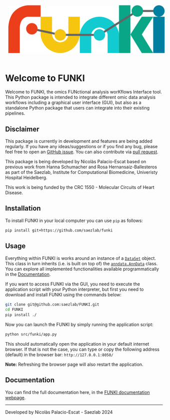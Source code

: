 <img style='padding: 10px 10px 20px 10px;' src='./docs/source/_images/funki_logo.svg' width='500'>

# Welcome to FUNKI
Welcome to FUNKI, the omics FUNctional analysis worKflows Interface tool. This
Python package is intended to integrate different omic data analysis workflows
including a graphical user interface (GUI), but also as a standalone Python
package that users can integrate into their existing pipelines.

## Disclaimer
This package is currently in development and features are being added regularly.
If you have any ideas/suggestions or if you find any bug, please feel free to
open an [GitHub issue](https://github.com/saezlab/FUNKI/issues). You can also
contribute via [pull request](https://github.com/saezlab/FUNKI/pulls).

This package is being developed by Nicolàs Palacio-Escat based on previous work
from Hanna Schumacher and Rosa Hernansaiz-Ballesteros as part of the Saezlab,
Institute for Computational Biomedicine, Univeristy Hospital Heidelberg.

This work is being funded by the CRC 1550 - Molecular Circuits of Heart Disease.

## Installation
To install FUNKI in your local computer you can use `pip` as follows:

```bash
pip install git+https://github.com/saezlab/funki
```

## Usage
Everything within FUNKI is works around an instance of a
[`DataSet`](https://saezlab.github.io/FUNKI/html/input.html#funki.input.DataSet)
object. This class in turn inherits (i.e. is built on top of) the
[`anndata.AnnData`](https://anndata.readthedocs.io/en/latest/generated/anndata.AnnData.html)
class. You can explore all implemented functionalities available
programmatically in the [Documentation](https://saezlab.github.io/FUNKI/).

If you want to access FUNKI via the GUI, you need to execute the application 
script with your Python interpreter, but first you need to download and install
FUNKI using the commands below:

```bash
git clone git@github.com:saezlab/FUNKI.git
cd FUNKI
pip install ./
```

Now you can launch the FUNKI by simply running the application script:

```bash
python src/funki/app.py
```

This should automatically open the application in your default internet browser.
If that is not the case, you can type or copy the following address (default)
in the  browser bar: `http://127.0.0.1:8050/`

**Note:** Refreshing the browser page will also restart the application.

## Documentation
You can find the full documentation here, in the
[FUNKI documentation webpage](https://saezlab.github.io/FUNKI/).

---

Developed by Nicolàs Palacio-Escat - Saezlab 2024
